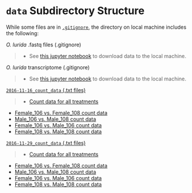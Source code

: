 # `data` Subdirectory Structure
While some files are in [`.gitignore`](https://github.com/yaaminiv/yaaminiv-fish546-2016/blob/master/.gitignore), the directory on local machine includes the following:

*O. lurida* .fastq files (.gitignore)

> - See [this jupyter notebook](https://github.com/yaaminiv/yaaminiv-fish546-2016/blob/master/notebooks/2016-10-13-oly-gonad-OA-part-1.ipynb) to download data to the local machine.

*O. lurida* transcriptome (.gitignore)

> - See [this jupyter notebook](https://github.com/yaaminiv/yaaminiv-fish546-2016/blob/master/notebooks/2016-10-28-oly-gonad-OA-part-2-BLAST.ipynb) to download data to the local machine.

[`2016-11-16_count_data` (.txt files)](https://github.com/yaaminiv/yaaminiv-fish546-2016/tree/master/data/2016-11-16_count_data)

> - [Count data for all treatments](https://raw.githubusercontent.com/yaaminiv/yaaminiv-fish546-2016/master/data/2016-11-16-oly-gonad-oa-count-data.txt)
- [Female_106 vs. Female_108 count data](https://raw.githubusercontent.com/yaaminiv/yaaminiv-fish546-2016/master/data/2016-11-16-oly-gonad-oa-count-data-female106-female108.txt)
- [Male_106 vs. Male_108 count data](https://raw.githubusercontent.com/yaaminiv/yaaminiv-fish546-2016/master/data/2016-11-16-oly-gonad-oa-count-data-male106-male108.txt)
- [Female_106 vs. Male_106 count data](https://raw.githubusercontent.com/yaaminiv/yaaminiv-fish546-2016/master/data/2016-11-16-oly-gonad-oa-count-data-female106-male106.txt)
- [Female_108 vs. Male_108 count data](https://raw.githubusercontent.com/yaaminiv/yaaminiv-fish546-2016/master/data/2016-11-16-oly-gonad-oa-count-data-female108-male108.txt)

[`2016-11-29_count_data` (.txt files)](https://github.com/yaaminiv/yaaminiv-fish546-2016/tree/master/data/2016-11-29-count-data)

> - [Count data for all treatments](https://raw.githubusercontent.com/yaaminiv/yaaminiv-fish546-2016/master/data/2016-11-29-count-data/2016-11-29-oly-gonad-oa-count-data.txt)
- [Female_106 vs. Female_108 count data](https://raw.githubusercontent.com/yaaminiv/yaaminiv-fish546-2016/master/data/2016-11-29-count-data/2016-11-29-oly-gonad-oa-count-data-female106-female108.txt)
- [Male_106 vs. Male_108 count data](https://raw.githubusercontent.com/yaaminiv/yaaminiv-fish546-2016/master/data/2016-11-29-count-data/2016-11-29-oly-gonad-oa-count-data-male106-male108.txt)
- [Female_106 vs. Male_106 count data](https://raw.githubusercontent.com/yaaminiv/yaaminiv-fish546-2016/master/data/2016-11-29-count-data/2016-11-29-oly-gonad-oa-count-data-female106-male106.txt)
- [Female_108 vs. Male_108 count data](https://raw.githubusercontent.com/yaaminiv/yaaminiv-fish546-2016/master/data/2016-11-29-count-data/2016-11-29-oly-gonad-oa-count-data-female108-male108.txt)
